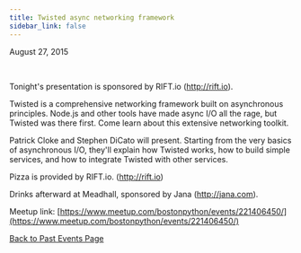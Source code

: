 ```yaml
---
title: Twisted async networking framework
sidebar_link: false
---
```


August 27, 2015


   

Tonight's presentation is sponsored by RIFT.io (http://rift.io).

Twisted is a comprehensive networking framework built on asynchronous principles. Node.js and other tools have made async I/O all the rage, but Twisted was there first. Come learn about this extensive networking toolkit.

Patrick Cloke and Stephen DiCato will present. Starting from the very basics of asynchronous I/O, they'll explain how Twisted works, how to build simple services, and how to integrate Twisted with other services.

Pizza is provided by RIFT.io. (http://rift.io)

Drinks afterward at Meadhall, sponsored by Jana (http://jana.com).


Meetup link: [https://www.meetup.com/bostonpython/events/221406450/](https://www.meetup.com/bostonpython/events/221406450/)

[Back to Past Events Page](index.md)
